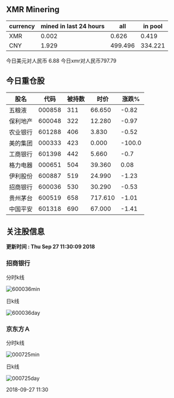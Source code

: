 ## XMR Minering

|currency|mined in last 24 hours|all|in pool|
|---|---|---|---|
|XMR|0.002|0.626|0.419|
|CNY|1.929|499.496|334.221|

今日美元对人民币 6.88	今日xmr对人民币797.79


## 今日重仓股 

|股名|代码|被持数|时价|涨跌%|
|---|---|---|---|---|
|五粮液|000858|311|66.650|-0.82|
|保利地产|600048|322|12.280|-0.97|
|农业银行|601288|406|3.830|-0.52|
|美的集团|000333|423|0.000|-100.0|
|工商银行|601398|442|5.660|-0.7|
|格力电器|000651|504|39.360|0.08|
|伊利股份|600887|519|24.990|-1.23|
|招商银行|600036|530|30.290|-0.53|
|贵州茅台|600519|658|717.610|-1.01|
|中国平安|601318|690|67.000|-1.41|

## 关注股信息
**更新时间 : Thu Sep 27 11:30:09 2018**
### 招商银行 
分时k线

![600036min](http://image.sinajs.cn/newchart/min/n/sh600036.gif)

日k线

![600036day](http://image.sinajs.cn/newchart/daily/n/sh600036.gif)

### 京东方Ａ 
分时k线

![000725min](http://image.sinajs.cn/newchart/min/n/sz000725.gif)

日k线

![000725day](http://image.sinajs.cn/newchart/daily/n/sz000725.gif)

2018-09-27 11:30